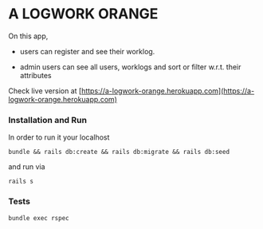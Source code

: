 # A LOGWORK ORANGE

On this app,

* users can register and see their worklog.

* admin users can see all users, worklogs and sort or filter w.r.t. their attributes

Check live version at [https://a-logwork-orange.herokuapp.com](https://a-logwork-orange.herokuapp.com)

### Installation and Run

In order to run it your localhost

``` bundle && rails db:create && rails db:migrate && rails db:seed ```

and run via

``` rails s ```

### Tests

``` bundle exec rspec ```
